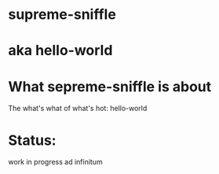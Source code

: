 # supreme-sniffle 
# aka hello-world

# What sepreme-sniffle is about
The what's what of what's hot: hello-world

# Status:
work in progress ad infinitum

